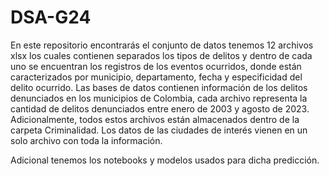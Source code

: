 # DSA-G24

En este repositorio encontrarás el conjunto de datos tenemos 12 archivos xlsx los cuales contienen separados los tipos de delitos y dentro de cada uno se encuentran los registros de los eventos ocurridos, donde están caracterizados por municipio, departamento, fecha y especificidad del delito ocurrido. Las bases de datos contienen información de los delitos denunciados en los municipios de Colombia, cada archivo representa la cantidad de delitos denunciados entre enero de 2003 y agosto de 2023. Adicionalmente, todos estos archivos están almacenados dentro de la carpeta Criminalidad. Los datos de las ciudades de interés vienen en un solo archivo con toda la información.

Adicional tenemos los notebooks y modelos usados para dicha predicción.
